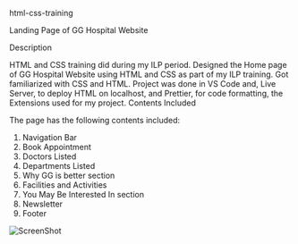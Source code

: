 html-css-training

Landing Page of GG Hospital Website


Description

HTML and CSS training did during my ILP period. Designed the Home page of GG Hospital Website using HTML and CSS as part of my ILP training. Got familiarized with CSS and HTML. Project was done in VS Code and, Live Server, to deploy HTML on localhost, and Prettier, for code formatting, the Extensions used for my project.
Contents Included

The page has the following contents included:

   1. Navigation Bar
   2. Book Appointment
   3. Doctors Listed
   4. Departments Listed
   5. Why GG is better section
   6. Facilities and Activities
   7. You May Be Interested In section
   8. Newsletter
   9. Footer
   


![ScreenShot](GG_Hospital_Output.png)



